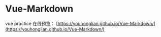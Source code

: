# Vue-Markdown
vue practice
在线预览： [https://youhonglian.github.io/Vue-Markdown/](https://youhonglian.github.io/Vue-Markdown/)
